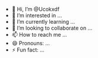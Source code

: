 - 👋 Hi, I’m @Ucokxdf
- 👀 I’m interested in ...
- 🌱 I’m currently learning ...
- 💞️ I’m looking to collaborate on ...
- 📫 How to reach me ...
- 😄 Pronouns: ...
- ⚡ Fun fact: ...

<!---
Ucokxdf/Ucokxdf is a ✨ special ✨ repository because its `README.md` (this file) appears on your GitHub profile.
You can click the Preview link to take a look at your changes.
---
